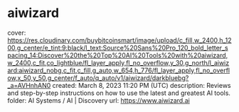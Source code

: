 # aiwizard

cover: https://res.cloudinary.com/buybitcoinsmart/image/upload/c_fill,w_2400,h_1200,g_center/e_tint:9:black/l_text:Source%20Sans%20Pro_120_bold_letter_spacing_14:Discover%20the%20Top%20AI%20Tools%20with%20aiwizard,w_2400,c_fit,co_lightblue/fl_layer_apply,fl_no_overflow,y_30,g_north/l_aiwizard:aiwizard_nobg,c_fit,c_fill,g_auto,w_654,h_776/fl_layer_apply,fl_no_overflow,x_50,y_50,g_center/f_auto/q_auto/v1/aiwizard/darkbluebg?_a=AVHnhAN0
created: March 8, 2023 11:20 PM (UTC)
description: Reviews and step-by-step instructions on how to use the latest and greatest AI tools.
folder: AI Systems / AI | Discovery
url: https://www.aiwizard.ai